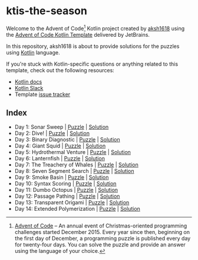# ktis-the-season

Welcome to the Advent of Code[^aoc] Kotlin project created by [aksh1618][github] using the [Advent of Code Kotlin Template][template] delivered by JetBrains.

In this repository, aksh1618 is about to provide solutions for the puzzles using [Kotlin][kotlin] language.

If you're stuck with Kotlin-specific questions or anything related to this template, check out the following resources:

- [Kotlin docs][docs]
- [Kotlin Slack][slack]
- Template [issue tracker][issues]

## Index

- Day 1: Sonar Sweep | [Puzzle](https://adventofcode.com/2021/day/1) | [Solution](./src/Day01.kt)
- Day 2: Dive! | [Puzzle](https://adventofcode.com/2021/day/2) | [Solution](./src/Day02.kt)
- Day 3: Binary Diagnostic | [Puzzle](https://adventofcode.com/2021/day/3) | [Solution](./src/Day03.kt)
- Day 4: Giant Squid | [Puzzle](https://adventofcode.com/2021/day/4) | [Solution](./src/Day04.kt)
- Day 5: Hydrothermal Venture | [Puzzle](https://adventofcode.com/2021/day/5) | [Solution](./src/Day05.kt)
- Day 6: Lanternfish | [Puzzle](https://adventofcode.com/2021/day/6) | [Solution](./src/Day06.kt)
- Day 7: The Treachery of Whales | [Puzzle](https://adventofcode.com/2021/day/7) | [Solution](./src/Day07.kt)
- Day 8: Seven Segment Search | [Puzzle](https://adventofcode.com/2021/day/8) | [Solution](./src/Day08.kt)
- Day 9: Smoke Basin | [Puzzle](https://adventofcode.com/2021/day/9) | [Solution](./src/Day09.kt)
- Day 10: Syntax Scoring | [Puzzle](https://adventofcode.com/2021/day/10) | [Solution](./src/Day10.kt)
- Day 11: Dumbo Octopus | [Puzzle](https://adventofcode.com/2021/day/11) | [Solution](./src/Day11.kt)
- Day 12: Passage Pathing | [Puzzle](https://adventofcode.com/2021/day/12) | [Solution](./src/Day12.kt)
- Day 13: Transparent Origami | [Puzzle](https://adventofcode.com/2021/day/13) | [Solution](./src/Day13.kt)
- Day 14: Extended Polymerization | [Puzzle](https://adventofcode.com/2021/day/14) | [Solution](./src/Day14.kt)

[^aoc]:
    [Advent of Code][aoc] – An annual event of Christmas-oriented programming challenges started December 2015.
    Every year since then, beginning on the first day of December, a programming puzzle is published every day for twenty-four days.
    You can solve the puzzle and provide an answer using the language of your choice.

[aoc]: https://adventofcode.com
[docs]: https://kotlinlang.org/docs/home.html
[github]: https://github.com/aksh1618
[issues]: https://github.com/kotlin-hands-on/advent-of-code-kotlin-template/issues
[kotlin]: https://kotlinlang.org
[slack]: https://surveys.jetbrains.com/s3/kotlin-slack-sign-up
[template]: https://github.com/kotlin-hands-on/advent-of-code-kotlin-template
